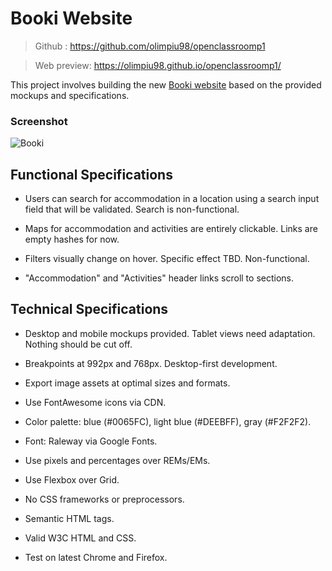 # Booki Website
> Github : https://github.com/olimpiu98/openclassroomp1

> Web preview: https://olimpiu98.github.io/openclassroomp1/

This project involves building the new [Booki website](https://olimpiu98.github.io/openclassroomp1/) based on the provided mockups and specifications.
### Screenshot
![Booki](https://github.com/olimpiu98/openclassroomp1/assets/104469153/5a771170-013f-4d5f-8f28-46af5d9133cc)



## Functional Specifications

- Users can search for accommodation in a location using a search input field that will be validated. Search is non-functional.

- Maps for accommodation and activities are entirely clickable. Links are empty hashes for now.

- Filters visually change on hover. Specific effect TBD. Non-functional.

- "Accommodation" and "Activities" header links scroll to sections.

## Technical Specifications

- Desktop and mobile mockups provided. Tablet views need adaptation. Nothing should be cut off.

- Breakpoints at 992px and 768px. Desktop-first development.

- Export image assets at optimal sizes and formats.

- Use FontAwesome icons via CDN.

- Color palette: blue (#0065FC), light blue (#DEEBFF), gray (#F2F2F2).

- Font: Raleway via Google Fonts.

- Use pixels and percentages over REMs/EMs.

- Use Flexbox over Grid.

- No CSS frameworks or preprocessors.

- Semantic HTML tags.

- Valid W3C HTML and CSS.

- Test on latest Chrome and Firefox.
